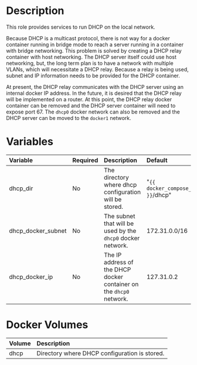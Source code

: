 # Description

This role provides services to run DHCP on the local network.

Because DHCP is a multicast protocol, there is not way for a docker container running in bridge mode to reach a server
running in a container with bridge networking.  This problem is solved by creating a DHCP relay container with host
networking.  The DHCP server itself could use host networking, but, the long term plan is to have a network with
multiple VLANs, which will necessitate a DHCP relay.  Because a relay is being used, subnet and IP information needs to
be provided for the DHCP container.

At present, the DHCP relay communicates with the DHCP server using an internal docker IP address.  In the future, it is
desired that the DHCP relay will be implemented on a router.  At this point, the DHCP relay docker container can be
removed and the DHCP server container will need to expose port 67.  The `dhcp0` docker network can also be removed and
the DHCP server can be moved to the `docker1` network.

# Variables

| Variable           | Required | Description                                                         | Default                           |
|:-------------------|:---------|:--------------------------------------------------------------------|:----------------------------------|
| dhcp_dir           | No       | The directory where dhcp configuration will be stored.              | "`{{ docker_compose_dir }}`/dhcp" |
| dhcp_docker_subnet | No       | The subnet that will be used by the `dhcp0` docker network.         | 172.31.0.0/16                     |
| dhcp_docker_ip     | No       | The IP address of the DHCP docker container on the `dhcp0` network. | 127.31.0.2                        |

# Docker Volumes

 | Volume             | Description                                   |
|:-------------------|:----------------------------------------------|
 | dhcp               | Directory where DHCP configuration is stored. |
